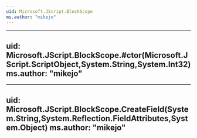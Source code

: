 ```yaml
---
uid: Microsoft.JScript.BlockScope
ms.author: "mikejo"
---
```


---
uid: Microsoft.JScript.BlockScope.#ctor(Microsoft.JScript.ScriptObject,System.String,System.Int32)
ms.author: "mikejo"
---

---
uid: Microsoft.JScript.BlockScope.CreateField(System.String,System.Reflection.FieldAttributes,System.Object)
ms.author: "mikejo"
---
